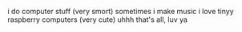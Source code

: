 i do computer stuff (very smort)
sometimes i make music
i love tinyy raspberry computers (very cute)
uhhh that's all, luv ya
